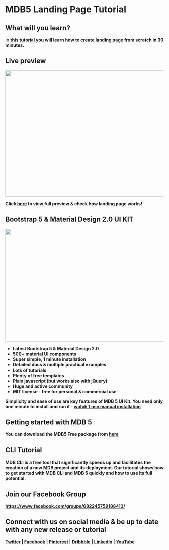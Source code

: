 # MDB5 Landing Page Tutorial

## What will you learn?

<p>In <a href="https://youtu.be/EvnLvZykfwM"><b>this tutorial</a> you will learn how to create landing page from scratch in 30 minutes.</p>


## Live preview

<a href="https://mdbgo.dev/dawidadach/mdb5-landing/">
    <img width="712" height="401" src="https://mdbootstrap.com/img/Marketing/campaigns/mdb5-landing-page.gif">
</a>


<b>Click <a href="https://mdbgo.dev/dawidadach/mdb5-landing/"><b>here</b></a> to view full preview & check how landing page works!</b>


## Bootstrap 5 & Material Design 2.0 UI KIT

<a href="https://mdbootstrap.com/docs/standard/">
  <img width="712" height="359" src="https://mdbootstrap.com/wp-content/themes/mdbootstrap4/content/en/_mdb5/standard/pro/_main/assets/mdb5-about-v2.jpg">
</a>


 - Latest Bootstrap 5 & Material Design 2.0
 - 500+ material UI components
 - Super simple, 1 minute installation
 - Detailed docs & multiple practical examples
 - Lots of tutorials
 - Plenty of free templates
 - Plain javascript (but works also with jQuery)
 - Huge and active community
 - MIT license - free for personal & commercial use

<p>Simplicity and ease of use are key features of MDB 5 UI Kit. You need only one minute to install and run it - <a href="https://www.youtube.com/watch?v=biwC8jK7YYY"><b>watch 1 min manual installation</b></a></p>

## Getting started with MDB 5

<p>You can download the MDB5 Free package from <a href="https://mdbootstrap.com/docs/standard/getting-started/installation/"><b>here</b></a></p>

## CLI Tutorial 

<p>MDB CLI is a free tool that significantly speeds up and facilitates the creation of a new MDB project and its deployment. Our tutorial shows how to get started with MDB CLI and MDB 5 quickly and how to use its full potential.</p>

<p><a href="https://mdbootstrap.com/docs/standard/cli/quick-start/"><b></a><p>

## Join our Facebook Group

https://www.facebook.com/groups/682245759188413/

## Connect with us on social media & be up to date with any new release or tutorial

[Twitter](https://twitter.com/MDBootstrap) | [Facebook](https://www.facebook.com/mdbootstrap) | [Pinterest](https://pl.pinterest.com/mdbootstrap) | [Dribbble](https://dribbble.com/mdbootstrap) | [LinkedIn](https://www.linkedin.com/company/material-design-for-bootstrap) | [YouTube](https://www.youtube.com/channel/UC5CF7mLQZhvx8O5GODZAhdA)
